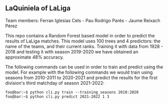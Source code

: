 ## LaQuiniela of LaLiga

Team members: Ferran Iglesias Cels - Pau Rodrigo Parés - Jaume Reixach Pérez

This repo contains a Random Forest based model in order to predict the results of LaLiga matches. This model uses 100 trees and 4 predictors: the name of the teams, and their current ranks. Training it with data from 1928 - 2018 and testing it with season 2019-2020 we have obtained an approximate 48% accuracy.

The following commands can be used in order to train and predict using the model. For example with the following commands we would train using seasons from 2010-2011 to 2020-2021 and predict the results for the first division's third matchday of season 2021-2022:
```
foo@bar:~$ python cli.py train --training_seasons 2010:2020
foo@bar:~$ python cli.py predict 2021-2022 1 3
```
